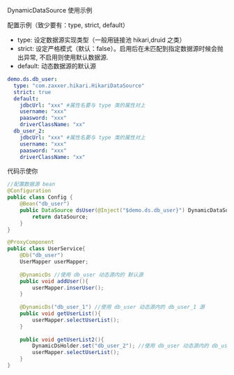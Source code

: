 
DynamicDataSource 使用示例

配置示例（致少要有：type, strict, default）

* type: 设定数据源实现类型（一般用链接池 hikari,druid 之类）
* strict: 设定严格模式（默认：false）。启用后在未匹配到指定数据源时候会抛出异常, 不启用则使用默认数据源.
* default: 动态数据源的默认源

```yaml
demo.ds.db_user:
  type: "com.zaxxer.hikari.HikariDataSource" 
  strict: true
  default: 
    jdbcUrl: "xxx" #属性名要与 type 类的属性对上
    username: "xxx"
    paasword: "xxx"
    driverClassName: "xx"
  db_user_2:
    jdbcUrl: "xxx" #属性名要与 type 类的属性对上
    username: "xxx"
    paasword: "xxx"
    driverClassName: "xx"
```

代码示使你

```java
//配置数据源 bean
@Configuration
public class Config {
    @Bean("db_user")
    public DataSource dsUser(@Inject("$demo.ds.db_user}") DynamicDataSource dataSource) {
        return dataSource;
    }
}

@ProxyComponent
public class UserService{
    @Db("db_user")
    UserMapper userMapper;
    
    @DynamicDs //使用 db_user 动态源内的 默认源
    public void addUser(){
        userMapper.inserUser();
    }
    
    @DynamicDs("db_user_1") //使用 db_user 动态源内的 db_user_1 源
    public void getUserList(){
        userMapper.selectUserList();
    }
    
    public void getUserList2(){
        DynamicDsHolder.set("db_user_2"); //使用 db_user 动态源内的 db_user_2 源
        userMapper.selectUserList();
    }
}
```